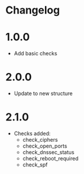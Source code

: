 Changelog
=========

# 1.0.0
* Add basic checks

# 2.0.0
* Update to new structure

# 2.1.0
* Checks added:
    * check_ciphers
    * check_open_ports
    * check_dnssec_status
    * check_reboot_required
    * check_spf

